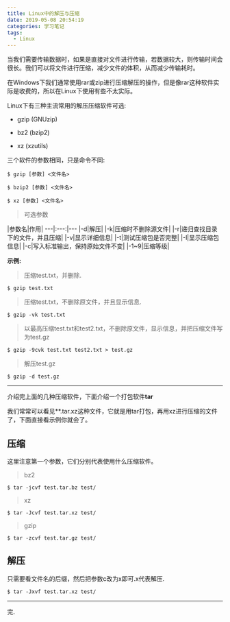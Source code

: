 ```yaml
---
title: Linux中的解压与压缩
date: 2019-05-08 20:54:19
categories: 学习笔记
tags:
  - Linux
---
```


当我们需要传输数据时，如果是直接对文件进行传输，若数据较大，则传输时间会很长。我们可以将文件进行压缩，减少文件的体积，从而减少传输耗时。

<!--more-->

在Windows下我们通常使用rar或zip进行压缩解压的操作，但是像rar这种软件实际是收费的，所以在Linux下使用有些不太实际。


Linux下有三种主流常用的解压压缩软件可选:

- gzip (GNUzip)

- bz2 (bzip2)

- xz (xzutils)

三个软件的参数相同，只是命令不同:

~~~shell
$ gzip [参数] <文件名>
~~~

~~~shell
$ bzip2 [参数] <文件名>
~~~~

~~~shell
$ xz [参数] <文件名>
~~~

> 可选参数

|参数名|作用|
---|:---:|---
|-d|解压|
|-k|压缩时不删除源文件|
|-r|递归查找目录下的文件，并且压缩|
|-v|显示详细信息|
|-t|测试压缩包是否完整|
|-l|显示压缩包信息|
|-c|写入标准输出，保持原始文件不变|
|-1~9|压缩等级|

**示例:**

> 压缩test.txt，并删除.

~~~shell
$ gzip test.txt
~~~

> 压缩test.txt，不删除原文件，并且显示信息.

~~~shell
$ gzip -vk test.txt
~~~

> 以最高压缩test.txt和test2.txt，不删除原文件，显示信息，并把压缩文件写为test.gz

~~~shell
$ gzip -9cvk test.txt test2.txt > test.gz
~~~

> 解压test.gz

~~~shell
$ gzip -d test.gz
~~~

---

介绍完上面的几种压缩软件，下面介绍一个打包软件**tar**

我们常常可以看见**.tar.xz这种文件，它就是用tar打包，再用xz进行压缩的文件了，下面直接看示例你就会了。


## 压缩

这里注意第一个参数，它们分别代表使用什么压缩软件。

> bz2
~~~shell
$ tar -jcvf test.tar.bz test/ 
~~~

>xz
~~~shell
$ tar -Jcvf test.tar.xz test/
~~~

>gzip
~~~shell
$ tar -zcvf test.tar.gz test/
~~~

## 解压

只需要看文件名的后缀，然后把参数c改为x即可.x代表解压.


~~~shell
$ tar -Jxvf test.tar.xz test/
~~~


---

完.